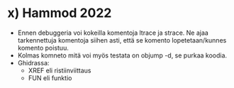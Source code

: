 # x) Hammod 2022
- Ennen debuggeria voi kokeilla komentoja ltrace ja strace. Ne ajaa tarkennettuja komentoja siihen asti, että se komento lopetetaan/kunnes komento poistuu.
- Kolmas komneto mitä voi myös testata on objump -d, se purkaa koodia.
- Ghidrassa:
  - XREF eli ristiinviittaus
  - FUN eli funktio
